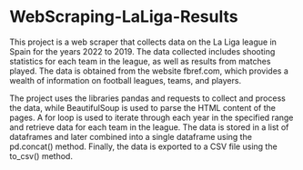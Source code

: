 ﻿# WebScraping-LaLiga-Results
 
 This project is a web scraper that collects data on the La Liga league in Spain for the years 2022 to 2019. The data collected includes shooting statistics for each team in the league, as well as results from matches played. The data is obtained from the website fbref.com, which provides a wealth of information on football leagues, teams, and players.

The project uses the libraries pandas and requests to collect and process the data, while BeautifulSoup is used to parse the HTML content of the pages. A for loop is used to iterate through each year in the specified range and retrieve data for each team in the league. The data is stored in a list of dataframes and later combined into a single dataframe using the pd.concat() method. Finally, the data is exported to a CSV file using the to_csv() method.
